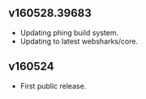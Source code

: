 ## v160528.39683

- Updating phing build system.
- Updating to latest websharks/core.

## v160524

- First public release.
